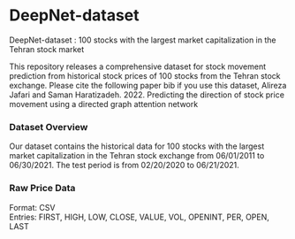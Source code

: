 # DeepNet-dataset
DeepNet-dataset : 100 stocks with the largest market capitalization in the Tehran stock market

This repository releases a comprehensive dataset for stock movement prediction from historical stock prices of 100 stocks from the Tehran stock exchange. Please cite the following paper bib if you use this dataset, Alireza Jafari and Saman Haratizadeh. 2022. Predicting the direction of stock price movement using a directed graph attention network

### Dataset Overview
Our dataset contains the historical data for 100 stocks with the largest market capitalization in the Tehran stock exchange from 06/01/2011 to 06/30/2021. The test period is from 02/20/2020 to 06/21/2021.

### Raw Price Data
Format: CSV  
Entries: FIRST, HIGH, LOW, CLOSE, VALUE, VOL, OPENINT, PER, OPEN, LAST 
